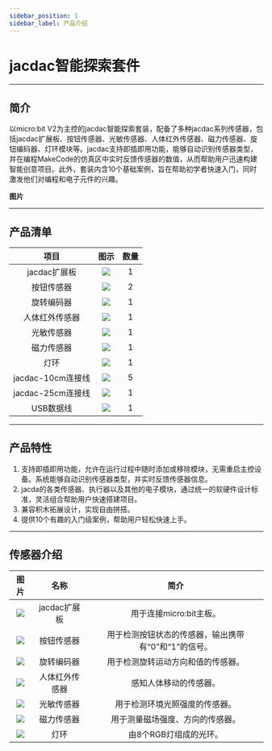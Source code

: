 ```yaml
---
sidebar_position: 1
sidebar_label: 产品介绍
---
```


# jacdac智能探索套件

---
## 简介
以micro:bit V2为主控的jacdac智能探索套装，配备了多种jacdac系列传感器，包括jacdac扩展板、按钮传感器、光敏传感器、人体红外传感器、磁力传感器、旋钮编码器、灯环模块等。jacdac支持即插即用功能，能够自动识别传感器类型，并在编程MakeCode的仿真区中实时反馈传感器的数值，从而帮助用户迅速构建智能创意项目。此外，套装内含10个基础案例，旨在帮助初学者快速入门，同时激发他们对编程和电子元件的兴趣。

**图片**

---
## 产品清单

|项目|图示|数量|
|:-----:|:-----:|:-----:|
|jacdac扩展板|![](https://wiki-media-ef.oss-cn-hongkong.aliyuncs.com/docs/microbit/getting-started/microbit-jacdac-smartexploration-kit/images/sensor/jacdac%20bit.png)|1|
|按钮传感器|![](https://wiki-media-ef.oss-cn-hongkong.aliyuncs.com/docs/microbit/getting-started/microbit-jacdac-smartexploration-kit/images/sensor/jacdac%20Button%20sensor.png)|2|
|旋转编码器|![](https://wiki-media-ef.oss-cn-hongkong.aliyuncs.com/docs/microbit/getting-started/microbit-jacdac-smartexploration-kit/images/sensor/jacdac%20Rotray%20Encoder%20sensor.png)|1|
|人体红外传感器|![](https://wiki-media-ef.oss-cn-hongkong.aliyuncs.com/docs/microbit/getting-started/microbit-jacdac-smartexploration-kit/images/sensor/jacdac%20Motion%20Sensor.png)|1|
|光敏传感器|![](https://wiki-media-ef.oss-cn-hongkong.aliyuncs.com/docs/microbit/getting-started/microbit-jacdac-smartexploration-kit/images/sensor/jacdac%20Light%20Sensor.png)|1|
|磁力传感器|![](https://wiki-media-ef.oss-cn-hongkong.aliyuncs.com/docs/microbit/getting-started/microbit-jacdac-smartexploration-kit/images/sensor/jacdac%20Magnet%20Sensor.png)|1|
|灯环|![](https://wiki-media-ef.oss-cn-hongkong.aliyuncs.com/docs/microbit/getting-started/microbit-jacdac-smartexploration-kit/images/sensor/jacdac%20LED%20Ring.png)|1|
|jacdac-10cm连接线|![](https://wiki-media-ef.oss-cn-hongkong.aliyuncs.com/docs/microbit/getting-started/microbit-jacdac-smartexploration-kit/images/sensor/Jacdac-smart-exploration-kit-10cm-cable.png)|5|
|jacdac-25cm连接线|![](https://wiki-media-ef.oss-cn-hongkong.aliyuncs.com/docs/microbit/getting-started/microbit-jacdac-smartexploration-kit/images/sensor/Jacdac-smart-exploration-kit-25cm-cable.png)|1|
|USB数据线|![](https://wiki-media-ef.oss-cn-hongkong.aliyuncs.com/docs/microbit/getting-started/microbit-jacdac-smartexploration-kit/images/sensor/usb%20cable1.png)|1|

---
## 产品特性

1. 支持即插即用功能，允许在运行过程中随时添加或移除模块，无需重启主控设备。系统能够自动识别传感器类型，并实时反馈传感器信息。
2. jacda的各类传感器、执行器以及其他的电子模块，通过统一的软硬件设计标准，灵活组合帮助用户快速搭建项目。
3. 兼容积木拓展设计，实现自由拼搭。
4. 提供10个有趣的入门级案例，帮助用户轻松快速上手。

---
## 传感器介绍

|图片|名称|简介|
|:-----:|:-----:|:-----:|
|![](https://wiki-media-ef.oss-cn-hongkong.aliyuncs.com/docs/microbit/getting-started/microbit-jacdac-smartexploration-kit/images/sensor/jacdac%20bit.png)|jacdac扩展板|用于连接micro:bit主板。|
|![](https://wiki-media-ef.oss-cn-hongkong.aliyuncs.com/docs/microbit/getting-started/microbit-jacdac-smartexploration-kit/images/sensor/jacdac%20Button%20sensor.png)|按钮传感器|用于检测按钮状态的传感器，输出携带有“0”和“1”的信号。|
|![](https://wiki-media-ef.oss-cn-hongkong.aliyuncs.com/docs/microbit/getting-started/microbit-jacdac-smartexploration-kit/images/sensor/jacdac%20Rotray%20Encoder%20sensor.png)|旋转编码器|用于检测旋转运动方向和值的传感器。|
|![](https://wiki-media-ef.oss-cn-hongkong.aliyuncs.com/docs/microbit/getting-started/microbit-jacdac-smartexploration-kit/images/sensor/jacdac%20Motion%20Sensor.png)|人体红外传感器|感知人体移动的传感器。|
|![](https://wiki-media-ef.oss-cn-hongkong.aliyuncs.com/docs/microbit/getting-started/microbit-jacdac-smartexploration-kit/images/sensor/jacdac%20Light%20Sensor.png)|光敏传感器|用于检测环境光照强度的传感器。|
|![](https://wiki-media-ef.oss-cn-hongkong.aliyuncs.com/docs/microbit/getting-started/microbit-jacdac-smartexploration-kit/images/sensor/jacdac%20Magnet%20Sensor.png)|磁力传感器|用于测量磁场强度、方向的传感器。|
|![](https://wiki-media-ef.oss-cn-hongkong.aliyuncs.com/docs/microbit/getting-started/microbit-jacdac-smartexploration-kit/images/sensor/jacdac%20LED%20Ring.png)|灯环|由8个RGB灯组成的光环。|

